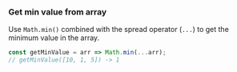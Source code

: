 ### Get min value from array

Use `Math.min()` combined with the spread operator (`...`) to get the minimum value in the array.

```js
const getMinValue = arr => Math.min(...arr);
// getMinValue([10, 1, 5]) -> 1
```
